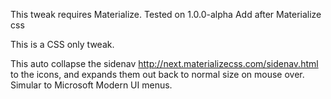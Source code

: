 This tweak requires Materialize. Tested on 1.0.0-alpha
Add after Materialize css
<link type="text/css" rel="stylesheet" href="https://raw.github.com/barfittc/materialize-tweaks/master/sidenav-icon-colapse/sidenav-icon-colapse.min.css" media="screen,projection"/>

This is a CSS only tweak.

This auto collapse the sidenav http://next.materializecss.com/sidenav.html to the icons, and expands them out back to normal size on mouse over. Simular to Microsoft Modern UI menus.

